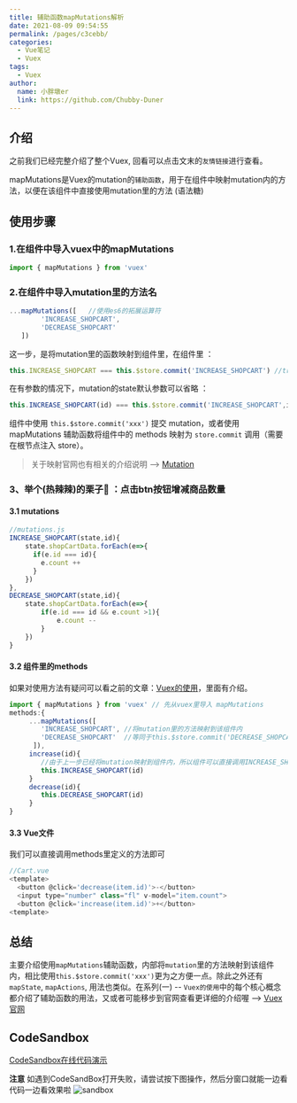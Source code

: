 ```yaml
---
title: 辅助函数mapMutations解析
date: 2021-08-09 09:54:55
permalink: /pages/c3cebb/
categories:
  - Vue笔记
  - Vuex
tags:
  - Vuex
author:
  name: 小胖墩er
  link: https://github.com/Chubby-Duner
---
```


## 介绍
之前我们已经完整介绍了整个Vuex, 回看可以点击文末的`友情链接`进行查看。

mapMutations是Vuex的mutation的`辅助函数`，用于在组件中映射mutation内的方法，以便在该组件中直接使用mutation里的方法 (语法糖)
## 使用步骤
### 1.在组件中导入vuex中的mapMutations
```js
import { mapMutations } from 'vuex'
```
### 2.在组件中导入mutation里的方法名
```js
...mapMutations([   //使用es6的拓展运算符
        'INCREASE_SHOPCART',   
        'DECREASE_SHOPCART'   
   ]) 
```
这一步，是将mutation里的函数映射到组件里，在组件里 ：
```js
this.INCREASE_SHOPCART === this.$store.commit('INCREASE_SHOPCART') //true
```
在有参数的情况下，mutation的state默认参数可以省略 ：
```js
this.INCREASE_SHOPCART(id) === this.$store.commit('INCREASE_SHOPCART',id) //true
```

组件中使用 `this.$store.commit('xxx')` 提交 mutation，或者使用 mapMutations 辅助函数将组件中的 methods 映射为 `store.commit` 调用（需要在根节点注入 store）。
> 关于映射官网也有相关的介绍说明 --> [Mutation](https://vuex.vuejs.org/zh/guide/mutations.html)
### 3、举个(热辣辣)的栗子🌰 ：点击btn按钮增减商品数量
#### 3.1 mutations

```js
//mutations.js
INCREASE_SHOPCART(state,id){
    state.shopCartData.forEach(e=>{
      if(e.id === id){
        e.count ++
      }
    })
},
DECREASE_SHOPCART(state,id){
    state.shopCartData.forEach(e=>{
        if(e.id === id && e.count >1){
            e.count --
        }
    })
}
```
#### 3.2 组件里的methods
如果对使用方法有疑问可以看之前的文章：[Vuex的使用](url)，里面有介绍。

```js
import { mapMutations } from 'vuex' // 先从vuex里导入 mapMutations
methods:{
     ...mapMutations([  
        'INCREASE_SHOPCART', //将mutation里的方法映射到该组件内
        'DECREASE_SHOPCART'  //等同于this.$store.commit('DECREASE_SHOPCART')  
      ]),
     increase(id){
        //由于上一步已经将mutation映射到组件内，所以组件可以直接调用INCREASE_SHOPCART  
        this.INCREASE_SHOPCART(id)
     }
     decrease(id){
        this.DECREASE_SHOPCART(id)
     }
}
```
#### 3.3 Vue文件
我们可以直接调用methods里定义的方法即可

```js
//Cart.vue 
<template>
  <button @click='decrease(item.id)'>-</button>
  <input type="number" class="fl" v-model="item.count">
  <button @click='increase(item.id)'>+</button>
<template>
```
## 总结
主要介绍使用`mapMutations`辅助函数，内部将`mutation`里的方法映射到该组件内，相比使用`this.$store.commit('xxx')`更为之方便一点。除此之外还有`mapState`, `mapActions`, 用法也类似。在系列(一) -- `Vuex的使用`中的每个核心概念都介绍了辅助函数的用法，又或者可能移步到官网查看更详细的介绍喔 --> [Vuex官网](https://vuex.vuejs.org/zh/)

## CodeSandbox
[ CodeSandbox在线代码演示](https://codesandbox.io/s/eager-rain-yvitg?file=/src/components/HelloWorld.vue)

**注意** 如遇到CodeSandBox打开失败，请尝试按下图操作，然后分窗口就能一边看代码一边看效果啦
![sandbox](https://cdn.jsdelivr.net/gh/Chubby-Duner/image-hosting@master/vuex/sandbox.png)
